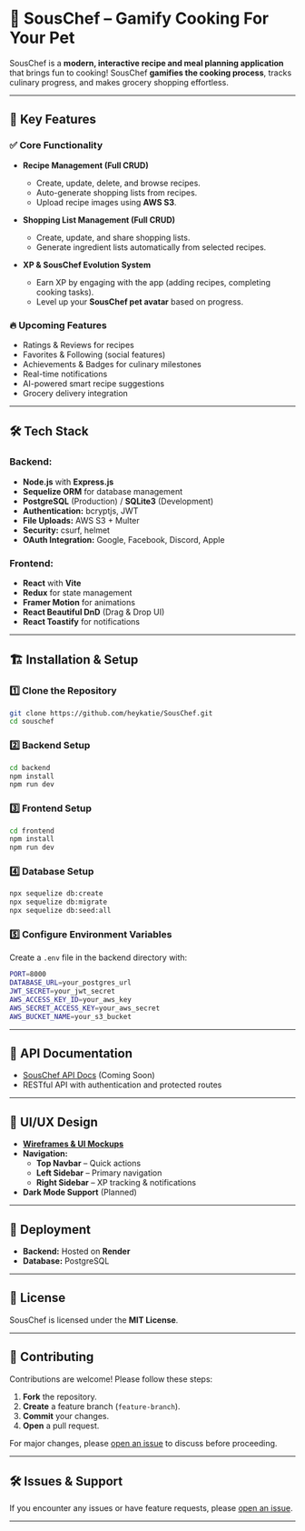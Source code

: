 # 🍳 SousChef – Gamify Cooking For Your Pet

SousChef is a **modern, interactive recipe and meal planning application** that brings fun to cooking! SousChef **gamifies the cooking process**, tracks culinary progress, and makes grocery shopping effortless.

---

## 🎯 Key Features

### ✅ Core Functionality
- **Recipe Management (Full CRUD)**
  - Create, update, delete, and browse recipes.
  - Auto-generate shopping lists from recipes.
  - Upload recipe images using **AWS S3**.

- **Shopping List Management (Full CRUD)**
  - Create, update, and share shopping lists.
  - Generate ingredient lists automatically from selected recipes.

- **XP & SousChef Evolution System**
  - Earn XP by engaging with the app (adding recipes, completing cooking tasks).
  - Level up your **SousChef pet avatar** based on progress.

### 🔥 Upcoming Features
- Ratings & Reviews for recipes
- Favorites & Following (social features)
- Achievements & Badges for culinary milestones
- Real-time notifications
- AI-powered smart recipe suggestions
- Grocery delivery integration

---

## 🛠️ Tech Stack

### Backend:
- **Node.js** with **Express.js**
- **Sequelize ORM** for database management
- **PostgreSQL** (Production) / **SQLite3** (Development)
- **Authentication:** bcryptjs, JWT
- **File Uploads:** AWS S3 + Multer
- **Security:** csurf, helmet
- **OAuth Integration:** Google, Facebook, Discord, Apple

### Frontend:
- **React** with **Vite**
- **Redux** for state management
- **Framer Motion** for animations
- **React Beautiful DnD** (Drag & Drop UI)
- **React Toastify** for notifications

---

## 🏗️ Installation & Setup

### 1️⃣ Clone the Repository
```sh
git clone https://github.com/heykatie/SousChef.git
cd souschef
```

### 2️⃣ Backend Setup
```sh
cd backend
npm install
npm run dev
```

### 3️⃣ Frontend Setup
```sh
cd frontend
npm install
npm run dev
```

### 4️⃣ Database Setup
```sh
npx sequelize db:create
npx sequelize db:migrate
npx sequelize db:seed:all
```

### 5️⃣ Configure Environment Variables
Create a `.env` file in the backend directory with:
```sh
PORT=8000
DATABASE_URL=your_postgres_url
JWT_SECRET=your_jwt_secret
AWS_ACCESS_KEY_ID=your_aws_key
AWS_SECRET_ACCESS_KEY=your_aws_secret
AWS_BUCKET_NAME=your_s3_bucket
```

---

## 📖 API Documentation
- [SousChef API Docs](#) (Coming Soon)
- RESTful API with authentication and protected routes

---

## 🎨 UI/UX Design
- **[Wireframes & UI Mockups](#)**
- **Navigation:**
  - **Top Navbar** – Quick actions
  - **Left Sidebar** – Primary navigation
  - **Right Sidebar** – XP tracking & notifications
- **Dark Mode Support** (Planned)

---

## 🚀 Deployment
- **Backend:** Hosted on **Render**
- **Database:** PostgreSQL

---

## 📜 License
SousChef is licensed under the **MIT License**.

---

## 🤝 Contributing

Contributions are welcome! Please follow these steps:
1. **Fork** the repository.
2. **Create** a feature branch (`feature-branch`).
3. **Commit** your changes.
4. **Open** a pull request.

For major changes, please [open an issue](https://github.com/heykatie/SousChef/issues) to discuss before proceeding.

---

## 🛠️ Issues & Support

If you encounter any issues or have feature requests, please [open an issue](https://github.com/heykatie/SousChef/issues).

---
